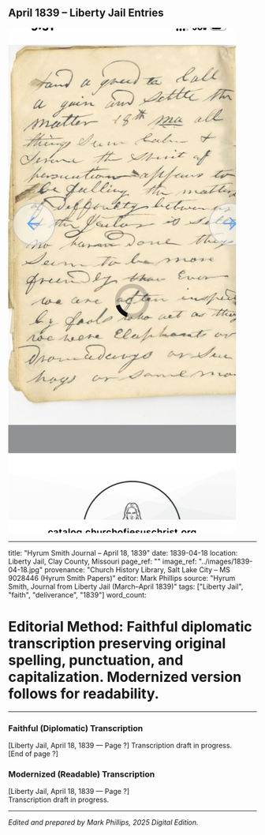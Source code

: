 ## April 1839 – Liberty Jail Entries

![Manuscript page thumbnail](../images/1839-04-18.jpg)

---
title: "Hyrum Smith Journal – April 18, 1839"
date: 1839-04-18
location: Liberty Jail, Clay County, Missouri
page_ref: ""
image_ref: "../images/1839-04-18.jpg"
provenance: "Church History Library, Salt Lake City – MS 9028446 (Hyrum Smith Papers)"
editor: Mark Phillips
source: "Hyrum Smith, Journal from Liberty Jail (March–April 1839)"
tags: ["Liberty Jail", "faith", "deliverance", "1839"]
word_count:
# Editorial Method: Faithful diplomatic transcription preserving original spelling, punctuation, and capitalization. Modernized version follows for readability.
---

### Faithful (Diplomatic) Transcription
[Liberty Jail, April 18, 1839 — Page ?]
Transcription draft in progress.  
[End of page ?]

### Modernized (Readable) Transcription
[Liberty Jail, April 18, 1839 — Page ?]  
Transcription draft in progress.

---
*Edited and prepared by Mark Phillips, 2025 Digital Edition.*
